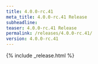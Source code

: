 ```yaml
---
title: 4.0.0-rc.41
meta_title: 4.0.0-rc.41 Release
subheadline: 
teaser: 4.0.0-rc.41 Release
permalink: /releases/4.0.0-rc.41/
version: 4.0.0-rc.41
---
```


{% include _release.html %}
